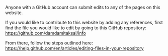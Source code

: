 Anyone with a GitHub account can submit edits to any of the pages on this website.

If you would like to contribute to this website by adding any references, first find the file you would like to edit by going to this GitHub repository: https://github.com/damdamitaksal/info

From there, follow the steps outlined here: https://help.github.com/en/articles/editing-files-in-your-repository
